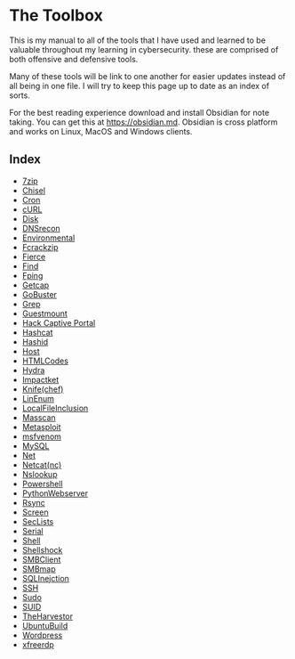 # The Toolbox
This is my manual to all of the tools that I have used and learned to be valuable throughout my learning in cybersecurity. these are comprised of both offensive and defensive tools. 

Many of these tools will be link to one another for easier updates instead of all being in one file. I will try to keep this page up to date as an index of sorts. 

For the best reading experience download and install Obsidian for note taking. You can get this at https://obsidian.md. Obsidian is cross platform and works on Linux, MacOS and Windows clients. 

## Index

- [7zip](7zip.md)
- [Chisel](Chisel.md)
- [Cron](Cron.md)
- [cURL](cURL.md)
- [Disk](Disk.md)
- [DNSrecon](DNSrecon.md)
- [Environmental](Environmental.md)
- [Fcrackzip](Fcrackzip.md)
- [Fierce](Fierce.md)
- [Find](Find)
- [Fping](Fping.md)
- [Getcap](Getcap.md)
- [GoBuster](GoBuster.md)
- [Grep](Grep)
- [Guestmount](Guestmount.md)
- [Hack Captive Portal](HackCaptivePortal.md)
- [Hashcat](Hashcat.md)
- [Hashid](Hashid.md)
- [Host](Host.md)
- [HTMLCodes](HTMLCodes.md)
- [Hydra](Hydra.md)
- [Impactket](Impactket.md)
- [Knife(chef)](Knife(chef).md)
- [LinEnum](LinEnum.md)
- [LocalFileInclusion](LocalFileInclusion.md)
- [Masscan](Masscan.md)
- [Metasploit](Metasploit.md)
- [msfvenom](msfvenom.md)
- [MySQL](MySQL.md)
- [Net](Net.md)
- [Netcat(nc)](Netcat(nc).md)
- [Nslookup](Nslookup.md)
- [Powershell](Powershell.md)
- [PythonWebserver](PythonWebserver.md)
- [Rsync](Rsync.md)
- [Screen](Screen.md)
- [SecLists](SecLists.md)
- [Serial](Serial.md)
- [Shell](Shell.md)
- [Shellshock](Shellshock.md)
- [SMBClient](SMBClient.md)
- [SMBmap](SMBmap.md)
- [SQLInejction](SQLInejction.md)
- [SSH](SSH.md)
- [Sudo](Sudo.md)
- [SUID](SUID.md)
- [TheHarvestor](TheHarvestor.md)
- [UbuntuBuild](UbuntuBuild.md)
- [Wordpress](Wordpress.md)
- [xfreerdp](xfreerdp.md)